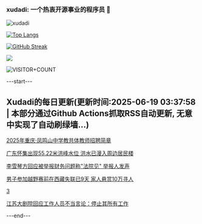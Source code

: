### xudadi: 一个热衷开源事业的程序员 👋

![xudadi](https://github-readme-stats-git-masterorgs-github-readme-stats-team.vercel.app/api?username=xudadi)

[![Top Langs](https://github-readme-stats.vercel.app/api/top-langs/?username=xudadi)](https://github.com/anuraghazra/github-readme-stats)

[![GitHub Streak](https://streak-stats.demolab.com?user=xudadi&locale=zh_Hans)](https://git.io/streak-stats)

![](https://raw.githubusercontent.com/xudadi/xudadi/main/assets/github-contribution-grid-snake.svg)

![VISITOR+COUNT](https://komarev.com/ghpvc/?username=xudadi&label=VISITOR+COUNT)


---start---

## Xudadi的每日更新(更新时间:2025-06-19 03:37:58 | 本部分通过Github Actions抓取RSS自动更新, 无意中实现了自动刷绿墙...)

[2025年重庆·凤鸣山中学教共体教师招聘简章](https://www.gongkaoleida.com/article/2460146)

[广东怀集出现55.22米洪峰水位 洪水已漫入周边居民楼](https://m.163.com/news/article/K2BOJ7H50512B07B.html)

[李雪琴方回应被举报财务问题称"法院见" 举报人发声](https://m.163.com/news/article/K2C641ID0550A0OW.html)

[男子参加越野赛前在西藏失联已9天 家人悬赏10万寻人](https://m.163.com/news/article/K2C1RJ4H053469LG.html)

[3](https://m.163.com/touch/news/sub/domestic)

[江苏大剧院回应工作人员不当言论：停止其所有工作](https://m.163.com/news/article/K2C1RJ3I053469LG.html)

---end---

